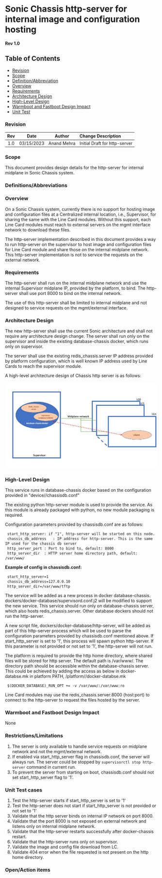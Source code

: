 # Sonic Chassis http-server for internal image and configuration hosting #
#### Rev 1.0

## Table of Contents
 * [Revision](#revision)
 * [Scope](#scope)
 * [Definition/Abbreviation](#definition)
 * [Overview](#overview)
 * [Requirements](#Requirements)
 * [Architecture Design](#Architecture-Design)
 * [High-Level Design](#High-Level-Design)
 * [Warmboot and Fastboot Design Impact](#Warmboot-Fastboot-Design-Impact)
 * [Unit Test](#Unit-Test-cases)

### Revision  
| Rev |     Date    |       Author       |        Change Description           |
|:---:|:-----------:|:------------------:|:------------------------------------|
| 1.0 | 03/15/2023  | Anand Mehra        | Initial Draft for http-server       |


### Scope  

 This document provides design details for the http-server for internal midplane in Sonic Chassis system.

### Definitions/Abbreviations

### Overview 

 On a Sonic Chassis system, currently there is no support for hosting image and configuration files at a Centralized internal location, i.e., Supervisor, for sharing the same with the Line Card modules. Without this support, each Line Card modules must reach to external servers on the mgmt interface network to download these files.

 The http-server implementation described in this document provides a way to run http-server on the supervisor to host image and configuration files for Line Card module and share those on the internal midplane network. This http-server implementation is not to service the requests on the external network.


### Requirements 

 The http-server shall run on the internal midplane network and use the internal Supervisor midplane IP, provided by the platform, to bind.
 The http-server shall use port 8000 to bind on the internal network.

 The use of this http-server shall be limited to internal midplane and not designed to service requests on the mgmt/external interface.

### Architecture Design 

 The new http-server shall use the current Sonic architecture and shall not require any architecture design change. The server shall run only on the supervisor and inside the existing database-chassis docker, which runs only on supervisor.

 The server shall use the existing redis_chassis.server IP address provided by platform configuration, which is well known IP address used by Line Cards to reach the supervisor module.

 A high-level architecture  design of Chassis http server is as follows:

![Chassis http-server view](chassis-http-server.jpg)

### High-Level Design 

 This service runs in database-chassis docker based on the configuration provided in "device/<platform>/chassisdb.conf"

 The existing python http-server module is used to provide the service. As this module is already packaged with python, no new module packaging is required.
 
 Configuration parameters provided by chassisdb.conf are as follows:
 ```
  start_http_server: if "1", http-server will be started on this node.
  chassis_db_address   : IP address for http-server. This is the same IP used for the chassis db server
  http_server_port : Port to bind to, default: 8000
  http_server_dir  : HTTP server home directory path, default: /var/www/
 ```

 **Example of config in chassisdb.conf:**
 ```
  start_http_server=1
  chassis_db_address=127.0.0.10
  http_server_dir=/var/www/tftp
 ```

 The service will be added as a new process in docker database-chassis. dockers/docker-database/supervisord.conf.j2 will be modified to support the new service. This service should run only on database-chassis server, which also hosts redis_chassis.server. Other database dockers should not run the http-server.

 A new script file, dockers/docker-database/http-server, will be added as part of this http-server process which will be used to parse the configuration parameters provided by chassisdb.conf mentioned above.
 If start_http_server is set to '1', this process will spawn python http-server. If this parameter is not provided or not set to '1', the http-server will not run.

 The platform is required to provide the http home directory, where shared files will be stored for http server. The default path is /var/www/. The directory path should be accessible within the database-chassis server. This could be achieved by adding the access as below in docker-databse.mk in platform PATH, <sonic ws root>/platform/<platform dir>/docker-databse.mk

 ```
  $(DOCKER_DATABASE)_RUN_OPT += -v /var/www/:/var/www:ro
 ```

 Line Card modules may use the redis_chassis.server:8000 (host:port) to connect to the http-server to request the files hosted by the server.

### Warmboot and Fastboot Design Impact  
 None

### Restrictions/Limitations  

 1. The server is only available to handle service requests on midplane network and not the mgmt/external network.
 2. If enabled via start_http_server flag in chassisdb.conf, the server will always run. The server could be stopped by `supervisorctl stop http-server` command in current run.
 3. To prevent the server from starting on boot, chassisdb.conf should not set start_http_server flag to '1'.


### Unit Test cases
 1. Test the http-server starts if start_http_server is set to '1'
 2. Test the http-server does not start if start_http_server is not provided or not set to '1'
 3. Validate that the http server binds on internal IP network on port 8000.
 4. Validate that the port 8000 is not exposed on external network and listens only on internal midplane network.
 5. Validate that the http-server restarts successfully after docker-chassis restart.
 6. Validate that the http-server runs only on supervisor.
 7. Validate the image and config file download from LC.
 8. Validate 404 error when the file requested is not present on the http home directory.


### Open/Action items
